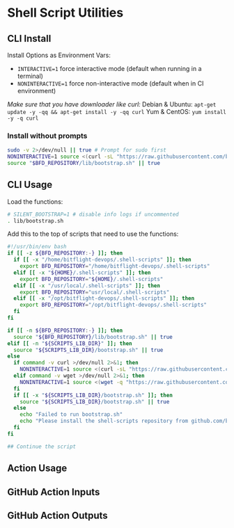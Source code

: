 # Shell Script Utilities

<!-- start title -->


<!-- end title -->

<!-- start description -->


<!-- end description -->



## CLI Install

Install Options as Environment Vars:
* `INTERACTIVE=1` force interactive mode (default when running in a terminal)
* `NONINTERACTIVE=1` force non-interactive mode (default when in CI environment)

*Make sure that you have downloader like curl:*
Debian & Ubuntu: `apt-get update -y -qq && apt-get install -y -qq curl`
Yum & CentOS: `yum install -y -q curl`

### Install without prompts
```bash
sudo -v 2>/dev/null || true # Prompt for sudo first
NONINTERACTIVE=1 source <(curl -sL "https://raw.githubusercontent.com/bitflight-devops/shell-scripts/main/install.sh")
source "$BFD_REPOSITORY/lib/bootstrap.sh" || true
```

## CLI Usage

Load the functions:

```bash
# SILENT_BOOTSTRAP=1 # disable info logs if uncommented
. lib/bootstrap.sh
```

Add this to the top of scripts that need to use the functions:

```bash
#!/usr/bin/env bash
if [[ -z ${BFD_REPOSITORY:-} ]]; then
  if [[ -x "/home/bitflight-devops/.shell-scripts" ]]; then
    export BFD_REPOSITORY="/home/bitflight-devops/.shell-scripts"
  elif [[ -x "${HOME}/.shell-scripts" ]]; then
    export BFD_REPOSITORY="${HOME}/.shell-scripts"
  elif [[ -x "/usr/local/.shell-scripts" ]]; then
    export BFD_REPOSITORY="usr/local/.shell-scripts"
  elif [[ -x "/opt/bitflight-devops/.shell-scripts" ]]; then
    export BFD_REPOSITORY="/opt/bitflight-devops/.shell-scripts"
  fi
fi

if [[ -n ${BFD_REPOSITORY:-} ]]; then
  source "${BFD_REPOSITORY}/lib/bootstrap.sh" || true
elif [[ -n "${SCRIPTS_LIB_DIR}" ]]; then
  source "${SCRIPTS_LIB_DIR}/bootstrap.sh" || true
else
  if command -v curl >/dev/null 2>&1; then
    NONINTERACTIVE=1 source <(curl -sL "https://raw.githubusercontent.com/bitflight-devops/shell-scripts/main/install.sh") || true
  elif command -v wget >/dev/null 2>&1; then
    NONINTERACTIVE=1 source <(wget -q "https://raw.githubusercontent.com/bitflight-devops/shell-scripts/main/install.sh") || true
  fi
  if [[ -x "${SCRIPTS_LIB_DIR}/bootstrap.sh" ]]; then
    source "${SCRIPTS_LIB_DIR}/bootstrap.sh" || true
  else
    echo "Failed to run bootstrap.sh"
    echo "Please install the shell-scripts repository from github.com/bitflight-devops/shell-scripts"
  fi
fi

## Continue the script

```
## Action Usage


<!-- start usage -->


<!-- end usage -->

## GitHub Action Inputs

<!-- start inputs -->


<!-- end inputs -->

## GitHub Action Outputs

<!-- start outputs -->


<!-- end outputs -->
